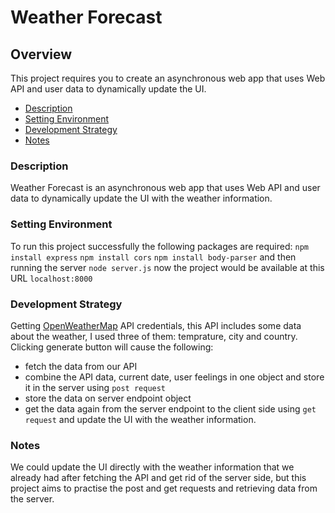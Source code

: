 ﻿# Weather Forecast

## Overview
This project requires you to create an asynchronous web app that uses Web API and user data to dynamically update the UI. 

* [Description](#description)
* [Setting Environment](#setting-environment)
* [Development Strategy](#development-strategy)
* [Notes](#notes)


### Description
Weather Forecast is an asynchronous web app that uses Web API and user data to dynamically update the UI with the weather information.

### Setting Environment
To run this project successfully the following packages are required:
```npm  install express```
```npm install cors```
```npm install body-parser```
and then running the server
```node server.js```
now the project would be available at this URL ```localhost:8000```

### Development Strategy
Getting [OpenWeatherMap](https://openweathermap.org/) API credentials, this API includes some data about the weather, I used three of them: temprature, city and country.
Clicking generate button will cause the following:
* fetch the data from our API
* combine the API data, current date, user feelings in one object and store it in the server using ```post request```
* store the data on server endpoint object
* get the data again from the server endpoint to the client side using ```get request``` and update the UI with the weather information.


### Notes

We could update the UI directly with the weather information that we already had after fetching the API and get rid of the server side, but this project aims to practise the post and get requests and retrieving data from the server.
